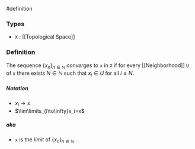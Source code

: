 #definition
### Types
- `X` : [[Topological Space]]
### Definition
The sequence $\lbrace x_n\rbrace_{n\in\mathbb{N}}$ *converges* to `x` in `X` if for every [[Neighborhood]] `U` of `x` there exists $N \in \mathbb{N}$ such that $x_i \in U$ for all $i \ge N$.
##### Notation
- $x_i \to x$
- $\lim\limits_{i\to\infty}x_i=x$
##### aka
- `x` is the *limit* of $\lbrace x_n\rbrace_{n\in\mathbb{N}}$.